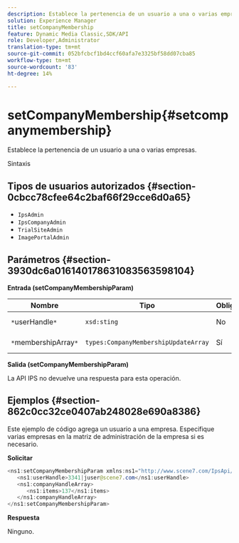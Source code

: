 ```yaml
---
description: Establece la pertenencia de un usuario a una o varias empresas.
solution: Experience Manager
title: setCompanyMembership
feature: Dynamic Media Classic,SDK/API
role: Developer,Administrator
translation-type: tm+mt
source-git-commit: 052bfcbcf1bd4ccf60afa7e3325bf58dd07cba85
workflow-type: tm+mt
source-wordcount: '83'
ht-degree: 14%

---
```



# setCompanyMembership{#setcompanymembership}

Establece la pertenencia de un usuario a una o varias empresas.

Sintaxis

## Tipos de usuarios autorizados {#section-0cbcc78cfee64c2baf66f29cce6d0a65}

* `IpsAdmin`
* `IpsCompanyAdmin`
* `TrialSiteAdmin`
* `ImagePortalAdmin`

## Parámetros {#section-3930dc6a016140178631083563598104}

**Entrada (setCompanyMembershipParam)**

| Nombre | Tipo | Obligatorio | Descripción |
|---|---|---|---|
| `*`userHandle`*` | `xsd:sting` | No | Control de usuario. |
| `*`membershipArray`*` | `types:CompanyMembershipUpdateArray` | Sí | Matriz de empresas. |

**Salida (setCompanyMembershipParam)**

La API IPS no devuelve una respuesta para esta operación.

## Ejemplos {#section-862c0cc32ce0407ab248028e690a8386}

Este ejemplo de código agrega un usuario a una empresa. Especifique varias empresas en la matriz de administración de la empresa si es necesario.

**Solicitar**

```java
<ns1:setCompanyMembershipParam xmlns:ns1="http://www.scene7.com/IpsApi/xsd">
   <ns1:userHandle>3341|juser@scene7.com</ns1:userHandle>
   <ns1:companyHandleArray>
      <ns1:items>137</ns1:items>
   </ns1:companyHandleArray>
</ns1:setCompanyMembershipParam>
```

**Respuesta**

Ninguno.
